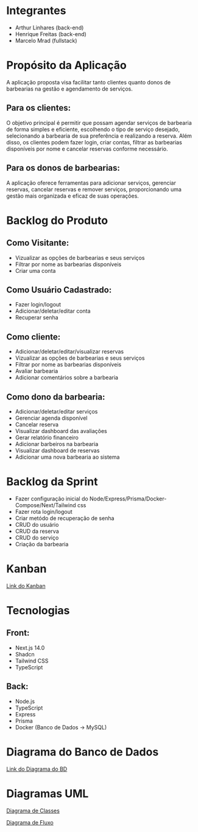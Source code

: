 # Integrantes
- Arthur Linhares (back-end)
- Henrique Freitas (back-end)
- Marcelo Mrad (fullstack)

# Propósito da Aplicação

A aplicação proposta visa facilitar tanto clientes quanto donos de barbearias na gestão e agendamento de serviços. 

## Para os clientes:

O objetivo principal é permitir que possam agendar serviços de barbearia de forma simples e eficiente, escolhendo o tipo de serviço desejado, selecionando a barbearia de sua preferência e realizando a reserva. Além disso, os clientes podem fazer login, criar contas, filtrar as barbearias disponíveis por nome e cancelar reservas conforme necessário.

## Para os donos de barbearias:

A aplicação oferece ferramentas para adicionar serviços, gerenciar reservas, cancelar reservas e remover serviços, proporcionando uma gestão mais organizada e eficaz de suas operações. 


# Backlog do Produto

## Como Visitante:
- Vizualizar as opções de barbearias e seus serviços
- Filtrar por nome as barbearias disponíveis
- Criar uma conta

## Como Usuário Cadastrado:
- Fazer login/logout
- Adicionar/deletar/editar conta
- Recuperar senha

## Como cliente:
- Adicionar/deletar/editar/visualizar reservas
- Vizualizar as opções de barbearias e seus serviços
- Filtrar por nome as barbearias disponíveis
- Avaliar barbearia
- Adicionar comentários sobre a barbearia

## Como dono da barbearia:
- Adicionar/deletar/editar serviços
- Gerenciar agenda disponível
- Cancelar reserva
- Visualizar dashboard das avaliações
- Gerar relatório financeiro
- Adicionar barbeiros na barbearia
- Visualizar dashboard de reservas
- Adicionar uma nova barbearia ao sistema

# Backlog da Sprint

- Fazer configuração inicial do Node/Express/Prisma/Docker-Compose/Next/Tailwind css
- Fazer rota login/logout
- Criar metódo de recuperação de senha
- CRUD do usuário
- CRUD da reserva
- CRUD do serviço
- Criação da barbearia

# Kanban
[Link do Kanban](https://hill-baboon-44e.notion.site/Kanban-CutHub-cff5e7e939be4874a8adb803ac55cd1f)

# Tecnologias

## Front:

- Next.js 14.0
- Shadcn
- Tailwind CSS
- TypeScript

## Back:

- Node.js
- TypeScript
- Express
- Prisma
- Docker (Banco de Dados → MySQL)
  
# Diagrama do Banco de Dados
[Link do Diagrama do BD](https://dbdiagram.io/d/65b91aedac844320ae0e3200)

# Diagramas UML
[Diagrama de Classes](https://www.mermaidchart.com/raw/d224ec52-3b37-4178-a160-8a1dee9cac07?theme=light&version=v0.1&format=svg)

[Diagrama de Fluxo](https://www.mermaidchart.com/raw/da24c3dd-ad45-4667-ae4a-b7468e2a24f3?theme=light&version=v0.1&format=svg)

